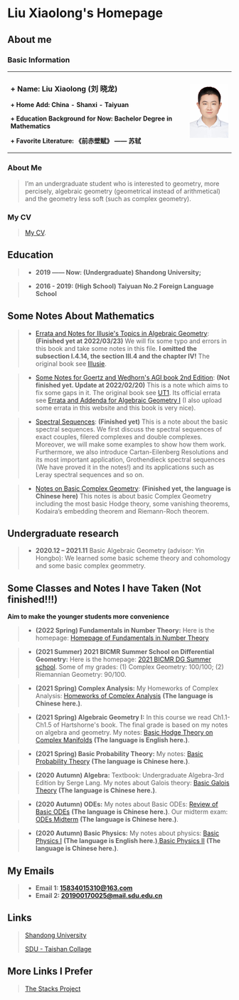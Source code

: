 # Liu Xiaolong's Homepage
## About me
### Basic Information

<table border="0">
  <tr>
    <td width="80%">
      <h3> + Name: Liu Xiaolong (刘 晓龙)</h3>
      <p><b> + Home Add: China - Shanxi - Taiyuan</b></p>
      <p><b> + Education Background for Now: Bachelor Degree in Mathematics</b></p>
      <p><b> + Favorite Literature: 《前赤壁赋》 —— 苏轼</b></p>
    </td>
    <td width="20%">
      <img src="/MyPhoto.jpg" width="100%"> 
    </td>
  </tr>
</table>

### About Me
> I’m an undergraduate student who is interested to geometry, more percisely, algebraic geometry (geometrical instead of arithmetical) and the geometry less soft (such as complex geometry).

### My CV
> [My CV](/cv_1.pdf).

## Education

> + **2019 —— Now: (Undergraduate) Shandong University;**

> + **2016 - 2019: (High School) Taiyuan No.2 Foreign Language School**

## Some Notes About Mathematics
> + [Errata and Notes for Illusie's Topics in Algebraic Geometry](/IllusieErrataNotes.pdf): **(Finished yet at 2022/03/23)** We will fix some typo and errors in this book and take some notes in this file. **I omitted the subsection I.4.14, the section III.4 and the chapter IV!** The original book see [Illusie](http://staff.ustc.edu.cn/~yiouyang/Illusie.pdf).

> + [Some Notes for Goertz and Wedhorn's AGI book 2nd Edition](/AGnotes1.pdf): **(Not finished yet. Update at 2022/02/20)** This is a note which aims to fix some gaps in it. The original book see [UT1](https://link.springer.com/content/pdf/10.1007%2F978-3-658-30733-2.pdf). Its official errata see [Errata and Addenda for Algebraic Geometry I](https://www.algebraic-geometry.de/errata/) (I also upload some errata in this website and this book is very nice).

> + [Spectral Sequences](/SpectralSequence.pdf): **(Finished yet)** This is a note about the basic spectral sequences. We first discuss the spectral sequences of exact couples, filered complexes and double complexes. Moreover, we will make some examples to show how them work. Furthermore, we also introduce Cartan-Eilenberg Resolutions and its most important
application, Grothendieck spectral sequences (We have proved it in the notes!) and its applications such as Leray spectral sequences and so on.

> + [Notes on Basic Complex Geometry](/ComManiBasis.pdf): **(Finished yet, the language is Chinese here)** This notes is about basic Complex Geometry including the most basic Hodge theory, some vanishing theorems, Kodaira’s embedding theorem and Riemann-Roch theorem.

## Undergraduate research
> + **2020.12 – 2021.11** Basic Algebraic Geometry (advisor: Yin Hongbo): We learned some basic scheme theory and cohomology and some basic complex geommetry.

## Some Classes and Notes I have Taken (Not finished!!!)
 **Aim to make the younger students more convenience**
> + **(2022 Spring) Fundamentals in Number Theory:** Here is the homepage: [Homepage of Fundamentals in Number Theory](https://faculty.sdu.edu.cn/brhuang/zh_CN/zdylm/1454369/list/index.htm)

> + **(2021 Summer) 2021 BICMR Summer School on Differential Geometry:** Here is the homepage: [2021 BICMR DG Summer school](https://bicmr.pku.edu.cn/cn/content/show/17-2464.html). 
> Some of my grades: (1) Complex Geometry: 100/100;
> (2) Riemannian Geometry: 90/100.

> + **(2021 Spring) Complex Analysis:**  My Homeworks of Complex Analysis: [Homeworks of Complex Analysis](/complexanalHWAll.pdf)  **(The language is Chinese here.)**.

> + **(2021 Spring) Algebraic Geometry I:**  In this course we read Ch1.1-Ch1.5 of Hartshorne's book. The final grade is based on my notes on algebra and geometry. My notes: [Basic Hodge Theory on Complex Manifolds](HODGE.pdf) **(The language is English here.)**.

> + **(2021 Spring) Basic Probability Theory:**  My notes: [Basic Probability Theory](/Probability.pdf) **(The language is Chinese here.)**.

> + **(2020 Autumn) Algebra:** Textbook: Undergraduate Algebra-3rd Edition by Serge Lang. My notes about Galois theory: [Basic Galois Theory](/Galois.pdf) **(The language is Chinese here.)**.

> + **(2020 Autumn) ODEs:**  My notes about Basic ODEs: [Review of Basic ODEs](/ODE.pdf)  **(The language is Chinese here.)**. Our midterm exam: [ODEs Midterm](/ODEmid.pdf)  **(The language is Chinese here.)**.

> + **(2020 Autumn) Basic Physics:**  My notes about physics: [Basic Physics I](/Physics1.pdf)  **(The language is English here.)**,[Basic Physics II](/Physics2.pdf)  **(The language is Chinese here.)**.

## My Emails
> + **Email 1: 15834015310@163.com**
> + **Email 2: 201900170025@mail.sdu.edu.cn**

## Links
> [Shandong University](https://www.sdu.edu.cn/)
> 
> [SDU - Taishan Collage](https://www.tsxt.sdu.edu.cn/)


## More Links I Prefer
> [The Stacks Project](https://stacks.math.columbia.edu/)
